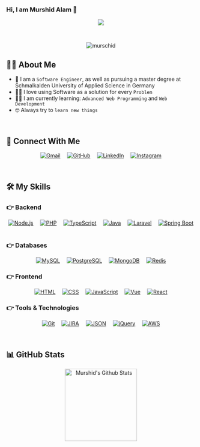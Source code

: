### Hi, I am Murshid Alam 👋

<p align="center">
    <a href="https://github.com/DenverCoder1/readme-typing-svg"><img src="https://readme-typing-svg.herokuapp.com?lines=Passionate+Self-Learner;Always%20learning%20new%20things&center=true&width=500&height=50"></a>
</p>
<br>

<p align="center"> 
    <img src="https://komarev.com/ghpvc/?username=murschid&label=Profile%20Views&color=0e75b6&style=for-the-badge&" alt="murschid" /> 
	<!-- <a href = "https://commits.top/bangladesh.html" target="_blank"><img src="https://enx6k5e0wh6seuv.m.pipedream.net/&style=plastic" alt="murschid" target="_blank"/></a> -->
</p>

## :sassy_man: About Me

- :school: I am a `Software Engineer`, as well as pursuing a master degree at Schmalkalden University of Applied Science in Germany
- :technologist: I love using Software as a solution for every `Problem`
- :student: I am currently learning: `Advanced Web Programming` and `Web Development`
- :nerd_face: Always try to `learn new things`
<br>

<!-- ## 🔥 Streak Stats

<p align="center"><img src="https://github-readme-streak-stats.herokuapp.com/?user=murschid&theme=algolia" alt="murschid"/></p>
<br> -->

## 🤝 Connect With Me

<p align="center">
	<a href="mailto:rajbdde@gmail.com" target="_blank"><img img src="https://img.shields.io/badge/gmail-%23EA4335.svg?style=for-the-badge&&logo=gmail&logoColor=white" alt="Gmail"/></a>&emsp;
	<a href="https://github.com/murschid" target="_blank"><img src="https://img.shields.io/badge/github-%23181717.svg?style=for-the-badge&&logo=github&logoColor=white" alt="GitHub"/></a>&emsp;
	<a href="https://www.linkedin.com/in/murschid" target="_blank"><img src="https://img.shields.io/badge/linkedin-%230A66C2.svg?style=for-the-badge&&logo=linkedin&logoColor=white" alt="LinkedIn"/></a>&emsp;
	<a href="https://www.instagram.com/murschid_" target="_blank"><img src="https://img.shields.io/badge/instagram-%23E4405F.svg?style=for-the-badge&&logo=instagram&logoColor=white" alt="Instagram"/></a>
</p>
<br>

## 🛠️ My Skills

### 👉 Backend

<p align="center">
    <a href="https://nodejs.org/en" target="_blank"><img alt="Node.js" src="https://img.shields.io/badge/Node.js-43853D?style=for-the-badge&logo=node.js&logoColor=white"></a>&emsp;
    <a href="https://www.php.net" target="_blank"><img alt="PHP" src="https://img.shields.io/badge/PHP-777BB4?style=for-the-badge&&logo=php&logoColor=white"></a>&emsp;
    <a href="https://www.typescriptlang.org" target="_blank"><img alt="TypeScript" src="https://img.shields.io/badge/TypeScript-007ACC?style=for-the-badge&&logo=typescript&logoColor=white"></a>&emsp;
    <a href="https://www.java.com/en" target="_blank"><img alt="Java" src="https://img.shields.io/badge/Java-ED8B00?style=for-the-badge&&logo=openjdk&logoColor=white"></a>&emsp;
    <a href="https://laravel.com" target="_blank"><img alt="Laravel" img src="https://img.shields.io/badge/Laravel-FF2D20?style=for-the-badge&logo=laravel&logoColor=white"></a>&emsp;
    <a href="https://spring.io/" target="_blank"><img alt="Spring Boot" img src="https://img.shields.io/badge/Spring-6DB33F?style=for-the-badge&logo=spring&logoColor=white"></a>&emsp;
</p>

### 👉 Databases

<p align="center">
  	<a href="https://www.mysql.com" target="_blank"><img alt="MySQL" src="https://img.shields.io/badge/MySQL-005C84?style=for-the-badge&&logo=mysql&logoColor=white"></a>&emsp;
  	<a href="https://www.postgresql.org" target="_blank"><img alt="PostgreSQL" src="https://img.shields.io/badge/PostgreSQL-316192?style=for-the-badge&&logo=postgresql&logoColor=white"></a>&emsp;
  	<a href="https://www.mongodb.com" target="_blank"><img alt="MongoDB" src="https://img.shields.io/badge/MongoDB-4EA94B?style=for-the-badge&&logo=mongodb&logoColor=white"></a>&emsp;
  	<a href="https://redis.io" target="_blank"><img alt="Redis" src="https://img.shields.io/badge/redis-%23DD0031.svg?&style=for-the-badge&logo=redis&logoColor=white"></a>
</p>

### 👉 Frontend

<p align="center">
  	<a href="https://www.w3.org/html/" target="_blank"><img alt="HTML" src="https://img.shields.io/badge/HTML5%20-%23E34F26.svg?style=for-the-badge&&logo=html5&logoColor=white"></a>&emsp;
  	<a href="https://www.w3schools.com/css/" target="_blank"><img alt="CSS" src="https://img.shields.io/badge/CSS%20-%231572B6.svg?style=for-the-badge&&logo=css3&logoColor=white"></a>&emsp;
  	<a href="https://developer.mozilla.org/en-US/docs/Web/JavaScript" target="_blank"><img alt="JavaScript" src="https://img.shields.io/badge/JavaScript-323330?style=for-the-badge&logo=javascript&logoColor=F7DF1E"></a>&emsp;
  	<a href="https://vuejs.org" target="_blank"><img alt="Vue" src="https://img.shields.io/badge/Vue.js-35495E?style=for-the-badge&&logo=vue.js&logoColor=4FC08D"></a>&emsp;
  	<a href="https://reactjs.org" target="_blank"><img alt="React" src="https://img.shields.io/badge/React-20232A?style=for-the-badge&&logo=react&logoColor=61DAFB"></a>
</p>

### 👉 Tools & Technologies

<p align="center">
    <a href="#"><img alt="Git" src="https://img.shields.io/badge/Git%20-%23F05033.svg?style=for-the-badge&&logo=git&logoColor=white"></a>&emsp;
    <a href="#"><img alt="JIRA" src="https://img.shields.io/badge/Jira-0052CC?style=for-the-badge&logo=Jira&logoColor=white"></a>&emsp;
    <a href="#"><img alt="JSON" img src="https://img.shields.io/badge/json-%23000000.svg?style=for-the-badge&&logo=json&logoColor=white"></a>&emsp;
    <a href="#"><img alt="jQuery" img src="https://img.shields.io/badge/jQuery-0769AD?style=for-the-badge&logo=jquery&logoColor=white"></a>&emsp;
    <a href="#"><img alt="AWS" img src="https://img.shields.io/badge/Amazon_AWS-FF9900?style=for-the-badge&logo=amazonaws&logoColor=white"></a>
</p>

<br/>

## 📊 GitHub Stats

<p align="center">
	<a href="https://github.com/anuraghazra/github-readme-stats"><img alt="Murshid's Github Stats" src="https://github-readme-stats.vercel.app/api?username=murschid&show_icons=true&count_private=true&theme=algolia" height="192px"/></a>
</p>

<!-- <b>⚡ Recent GitHub Activity</b>
<a href="https://github.com/murschid"><img alt="Murshid's Activity Graph" src="https://activity-graph.herokuapp.com/graph?username=murschid&custom_title=Murshid's%20Contribution%20Graph&theme=react-dark" /></a>
<br/> -->

<!-- ## :trophy: GitHub Trophies
<p align="center"> <a href="https://github.com/ryo-ma/github-profile-trophy"><img src="https://github-profile-trophy.vercel.app/?username=murschid&layout=compact&theme=algolia" alt="murschid" /></a></p>
<br/> -->





<!--
**murschid/murschid** is a ✨ _special_ ✨ repository because its `README.md` (this file) appears on your GitHub profile.

Here are some ideas to get you started:

- 🔭 I’m currently working on ...
- 🌱 I’m currently learning ...
- 👯 I’m looking to collaborate on ...
- 🤔 I’m looking for help with ...
- 💬 Ask me about ...
- 📫 How to reach me: ...
- 😄 Pronouns: ...
- ⚡ Fun fact: ...
-->
